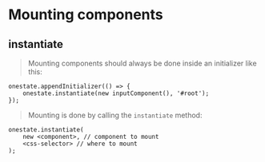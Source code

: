 # Mounting components

## instantiate
> Mounting components should always be done inside an initializer like this:

    onestate.appendInitializer(() => {
        onestate.instantiate(new inputComponent(), '#root');
    });

> Mounting is done by calling the `instantiate` method:
    
    onestate.instantiate(
        new <component>, // component to mount
        <css-selector> // where to mount
    );
